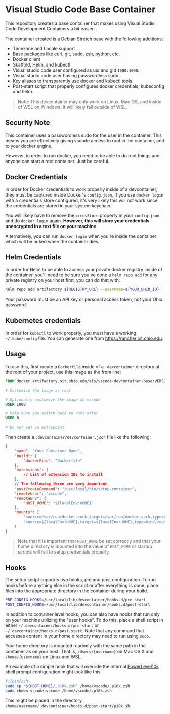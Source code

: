 # Visual Studio Code Base Container

This repository creates a base container that makes using
Visual Studio Code Development Containers a bit easier.

The container created is a Debian Stretch base with the
following additions:

- Timezone and Locale support
- Base packages like curl, git, sudo, zsh, python, etc.
- Docker client
- Skaffold, Helm, and kubectl
- Visual studio code user configured as uid and gid `1000:1000`.
- Visual studio code user having passwordless sudo.
- Key aliases to transparently use docker and kubectl tools.
- Post-start script that properly configures docker credentials,
  kubeconfig and helm.

> Note: This devcontainer may only work on Linux, Mac OS, and inside
> of WSL on Windows. It will likely fail outside of WSL.

## Security Note

This container uses a passwordless sudo for the user in the container.
This means you are effectively giving vscode access to root in the
container, and to your docker engine.

However, in order to run docker, you need to be able to do root things
and anyone can start a root container. Just be careful.

## Docker Credentials

In order for Docker credentials to work properly inside of a devcontainer,
they must be captured inside Docker's `config.json`. If you use `docker login`
with a credentials store configured, it's very likely this will not work
since the credentials are stored in your system keychain.

You will likely have to remove the `credsStore` property in your
`config.json` and do `docker login` again. **However, this will store
your credentials unencrypted in a text file on your machine**.

Alternatively, you can run `docker login` when you're inside the container
which will be nuked when the container dies.

## Helm Credentials

In order for Helm to be able to access your private docker registry inside of the container,
you'll need to be sure you've done a `helm repo add` for any private registry on your host
first, you can do that with:

```bash
helm repo add artifactory ${REGISTRY_URL} --username=${YOUR_OHIO_ID}
```

Your password must be an API key or personal access token, not your Ohio password.

## Kubernetes credentials

In order for `kubectl` to work properly, you must have a working `~/.kube/config` file. You can
generate one from https://rancher.oit.ohio.edu.

## Usage

To use this, first create a `Dockerfile` inside of a `.devcontainer`
directory at the root of your project, use this image as the from
line:

```dockerfile
FROM docker.artifactory.oit.ohio.edu/ais/vscode-devcontainer-base:VERSION

# Customize the image as root

# Optionally customize the image as vscode
USER 1000

# Make sure you switch back to root after
USER 0

# Do not set an entrypoint
```

Then create a `.devcontainer/devcontainer.json` file like the following:

```json
{
    "name": "Your Container Name",
    "build": {
        "dockerFile": "Dockerfile"
    },
    "extensions": [
        // List of extension IDs to install
    ],
    // The following three are very important
    "postCreateCommand": "/usr/local/bin/setup-container",
    "remoteUser": "vscode",
    "remoteEnv": {
        "HOST_HOME": "${localEnv:HOME}"
    },
    "mounts": [
        "source=/var/run/docker.sock,target=/var/run/docker.sock,type=bind",
        "source=${localEnv:HOME},target=${localEnv:HOME},type=bind,readonly"
    ]
}
```

> Note that it is important that `HOST_HOME` be set correctly and that your
> home directory is mounted into the value of `HOST_HOME` or startup scripts
> will fail to setup credentials properly.

## Hooks

The setup script supports two hooks, pre and post configuration. To run
hooks before anything else in the script or after everything is done,
place files into the appropriate directory in the container during your build.

```bash
PRE_CONFIG_HOOKS=/usr/local/lib/devcontainer/hooks.d/pre-start
POST_CONFIG_HOOKS=/usr/local/lib/devcontainer/hooks.d/post-start
```

In addition to container level hooks, you can also have hooks that run
only on your machine utilizing the "user hooks". To do this,
place a shell script in either `~/.devcontainer/hooks.d/pre-start` or
`~/.devcontainer/hooks.d/post-start`. Note that any command that accesses
content in your home directory may need to run using `sudo`.

Your home directory is mounted readonly with the same path in the container
as on your host. That is, `/Users/{username}` on Mac OS X and `/home/{username}`
on Linux and WSL.

An example of a simple hook that will override the internal
[PowerLevel10k](https://github.com/romkatv/powerlevel10k) shell prompt configuration
might look like this:

```bash
#!/bin/zsh
sudo cp "${HOST_HOME}/.p10k.zsh" /home/vscode/.p10k.zsh
sudo chown vscode:vscode /home/vscode/.p10k.zsh
```

This might be placed in the directory `/home/username/.devcontainer/hooks.d/post-start/p10k.sh`.
